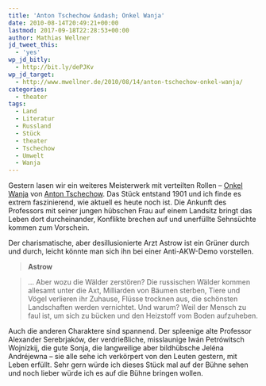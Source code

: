 ```yaml
---
title: 'Anton Tschechow &ndash; Onkel Wanja'
date: 2010-08-14T20:49:21+00:00
lastmod: 2017-09-18T22:28:53+00:00
author: Mathias Wellner
jd_tweet_this:
  - 'yes'
wp_jd_bitly:
  - http://bit.ly/dePJKv
wp_jd_target:
  - http://www.mwellner.de/2010/08/14/anton-tschechow-onkel-wanja/
categories:
  - theater
tags:
  - Land
  - Literatur
  - Russland
  - Stück
  - theater
  - Tschechow
  - Umwelt
  - Wanja
---
```

Gestern lasen wir ein weiteres Meisterwerk mit verteilten Rollen &ndash; [Onkel Wanja](http://de.wikipedia.org/wiki/Onkel_Wanja) von [Anton Tschechow](http://de.wikipedia.org/wiki/Anton_Tschechow). Das Stück entstand 1901 und ich finde es extrem faszinierend, wie aktuell es heute noch ist. Die Ankunft des Professors mit seiner jungen hübschen Frau auf einem Landsitz bringt das Leben dort durcheinander, Konflikte brechen auf und unerfüllte Sehnsüchte kommen zum Vorschein. 

Der charismatische, aber desillusionierte Arzt Astrow ist ein Grüner durch und durch, leicht könnte man sich ihn bei einer Anti-AKW-Demo vorstellen. 

> **Astrow**
  
> &hellip; Aber wozu die Wälder zerstören? Die russischen Wälder kommen allesamt unter die Axt, Milliarden von Bäumen sterben, Tiere und Vögel verlieren ihr Zuhause, Flüsse trocknen aus, die schönsten Landschaften werden vernichtet. Und warum? Weil der Mensch zu faul ist, um sich zu bücken und den Heizstoff vom Boden aufzuheben. 

Auch die anderen Charaktere sind spannend. Der spleenige alte Professor Alexander Serebrjaków, der verdrießliche, misslaunige Iwán Petrówitsch Wojnízkij, die gute Sonja, die langweilige aber bildhübsche Jeléna Andréjewna &ndash; sie alle sehe ich verkörpert von den Leuten gestern, mit Leben erfüllt. Sehr gern würde ich dieses Stück mal auf der Bühne sehen und noch lieber würde ich es auf die Bühne bringen wollen.